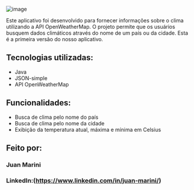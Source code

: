 ![image](https://imgur.com/a/vb1wogp)

Este aplicativo foi desenvolvido para fornecer informações sobre o clima utilizando a API OpenWeatherMap. O projeto permite que os usuários busquem dados climáticos através do nome de um país ou da cidade. Esta é a primeira versão do nosso aplicativo.

## Tecnologias utilizadas:

* Java
* JSON-simple
* API OpenWeatherMap

## Funcionalidades:

* Busca de clima pelo nome do país
* Busca de clima pelo nome da cidade
* Exibição da temperatura atual, máxima e mínima em Celsius

## Feito por:

### Juan Marini

### LinkedIn:(https://www.linkedin.com/in/juan-marini/) 
